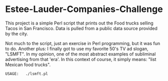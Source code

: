 # Estee-Lauder-Companies-Challenge

This project is a simple Perl script that prints out the Food trucks selling Tacos in San Francisco.  Data is pulled from a public data source provided by the city.

Not much to the script, just an exercise in Perl programming, but it was fun to do.  Another plus: I finally got to use my favorite 50's TV ad slogan, "LSMFT".  In my opinion, one of the most abstract examples of subliminal advertising from that 'era'. In this context of course, it simply means: "list Mexican food trucks".



    USAGE:   ./lsmft.pl
